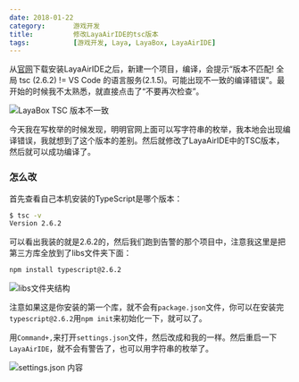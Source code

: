 ```yaml
---
date: 2018-01-22
category:       游戏开发
title:          修改LayaAirIDE的tsc版本
tags:           [游戏开发, Laya, LayaBox, LayaAirIDE]
---
```


从[官网](https://www.layabox.com/)下载安装LayaAirIDE之后，新建一个项目，编译，会提示“版本不匹配! 全局 tsc (2.6.2) != VS Code 的语言服务(2.1.5)。可能出现不一致的编译错误”。最开始的时候我不太熟悉，就直接点击了“不要再次检查”。

![LayaBox TSC 版本不一致](/assets/images/layaBoxTscVersionWarning.png)

今天我在写枚举的时候发现，明明官网上面可以写字符串的枚举，我本地会出现编译错误，我就想到了这个版本的差别。然后就修改了LayaAirIDE中的TSC版本，然后就可以成功编译了。

### 怎么改

首先查看自己本机安装的TypeScript是哪个版本：

```sh
$ tsc -v
Version 2.6.2
```

可以看出我装的就是2.6.2的，然后我们跑到告警的那个项目中，注意我这里是把第三方库全放到了libs文件夹下面：

```sh
npm install typescript@2.6.2
```

![libs文件夹结构](/assets/images/libsDirectoryAfterNpmInstallTypeScript.png)

注意如果这是你安装的第一个库，就不会有`package.json`文件，你可以在安装完`typescript@2.6.2`用`npm init`来初始化一下，就可以了。

用`Command+,`来打开`settings.json`文件，然后改成和我的一样。然后重启一下`LayaAirIDE`，就不会有警告了，也可以用字符串的枚举了。

![settings.json 内容](/assets/images/layaBoxSettings.json.png)

